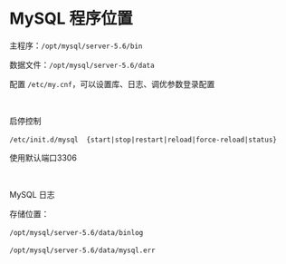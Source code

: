 # MySQL 程序位置

主程序：`/opt/mysql/server-5.6/bin`​

数据文件：`/opt/mysql/server-5.6/data`​

配置 `/etc/my.cnf`​，可以设置库、日志、调优参数登录配置

‍

启停控制​

​`/etc/init.d/mysql  {start|stop|restart|reload|force-reload|status}`​

使用默认端口3306

‍

MySQL 日志

存储位置：

​`/opt/mysql/server-5.6/data/binlog`​

​`/opt/mysql/server-5.6/data/mysql.err`​

‍
